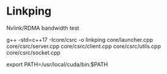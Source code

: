# Linkping
Nvlink/RDMA bandwidth test


g++ -std=c++17 -Icore/csrc -o linkping core/launcher.cpp core/csrc/server.cpp core/csrc/client.cpp core/csrc/utils.cpp core/csrc/socket.cpp

export PATH=/usr/local/cuda/bin:$PATH